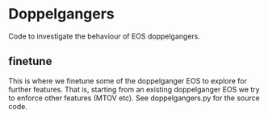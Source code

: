 # Doppelgangers

Code to investigate the behaviour of EOS doppelgangers.

## finetune

This is where we finetune some of the doppelganger EOS to explore for further features. That is, starting from an existing doppelganger EOS we try to enforce other features (MTOV etc). See doppelgangers.py for the source code. 